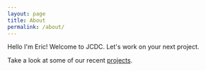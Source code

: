 ```yaml
---
layout: page
title: About
permalink: /about/
---
```


Hello I'm Eric! Welcome to JCDC. Let's work on your next project.

Take a look at some of our recent [projects](/projects). 